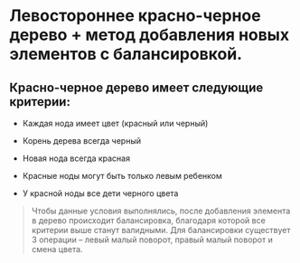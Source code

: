 # Левостороннее красно-черное дерево + метод добавления новых элементов с балансировкой.

## Красно-черное дерево имеет следующие критерии:
- Каждая нода имеет цвет (красный или черный)

- Корень дерева всегда черный

- Новая нода всегда красная

- Красные ноды могут быть только левым ребенком

- У красной ноды все дети черного цвета


> Чтобы данные условия выполнялись, после добавления элемента в дерево происходит балансировка, благодаря которой все критерии выше станут валидными. Для балансировки существует 3 операции – левый малый поворот, правый малый поворот и смена цвета.